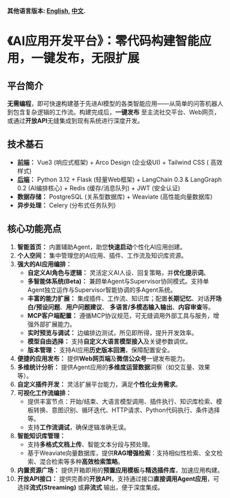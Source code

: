 **其他语言版本: [English](README.md), [中文](README_zh.md).**

# **《AI应用开发平台》：零代码构建智能应用，一键发布，无限扩展**

## **平台简介**

**无需编程**，即可快速构建基于先进AI模型的各类智能应用——从简单的问答机器人到包含复杂逻辑的工作流。构建完成后，**一键发布**
至主流社交平台、Web网页，或通过**开放API**无缝集成到现有系统进行深度开发。

## **技术基石**

* **[前端](https://github.com/caixr9527/bdjw-ai-web.git)：** Vue3 (响应式框架) + Arco Design (企业级UI) + Tailwind CSS (
  高效样式)
* **[后端](https://github.com/caixr9527/bdjw-ai-ops.git)：** Python 3.12 + Flask (轻量Web框架) + LangChain 0.3 &
  LangGraph 0.2 (AI编排核心) + Redis (缓存/消息队列) + JWT (安全认证)
* **数据存储：** PostgreSQL (关系型数据库) + Weaviate (高性能向量数据库)
* **异步处理：** Celery (分布式任务队列)

## **核心功能亮点**

1. **智能首页：** 内置辅助Agent，助您**快速启动**个性化AI应用创建。
2. **个人空间：** 集中管理您的AI应用、插件、工作流及知识库资源。
3. **强大的AI应用编排：**
    * **自定义AI角色与逻辑：** 灵活定义AI人设、回复策略，并**优化提示词**。
    * **多智能体系统(Beta)：** 兼顾单Agent与Supervisor协同模式。支持单Agent独立运作与Supervisor智能协调的多Agent系统。
    * **丰富的能力扩展：** 集成插件、工作流、知识库；配置**长期记忆**、对话**开场白/预设问题**、**用户问题建议**、
      **多语言/多模态输入输出**、**内容审查**等。
    * **MCP客户端配置：** 遵循MCP协议规范，可无缝调用外部工具与服务，增强外部扩展能力。
    * **实时预览与调试：** 边编排边测试，所见即所得，提升开发效率。
    * **模型自由选择：** 支持**自定义大语言模型接入**及关键参数调优。
    * **版本管理：** 支持AI应用**历史版本回溯**，保障配置安全。
4. **便捷的应用发布：** 提供**Web网页端**及**微信公众号**一键发布能力。
5. **多维统计分析：** 提供Agent应用的**多维度运营数据**洞察（如交互量、效果等）。
6. **自定义插件开发：** 灵活扩展平台能力，满足**个性化业务需求**。
7. **可视化工作流编排：**
    * 提供丰富节点：开始/结束、大语言模型调用、插件执行、知识库检索、模板转换、意图识别、循环迭代、HTTP请求、Python代码执行、条件选择等。
    * 支持**工作流调试**，确保逻辑准确无误。
8. **智能知识库管理：**
    * 支持**多格式文档上传**、智能文本分段与预处理。
    * 基于Weaviate向量数据库，提供**RAG增强检索**：支持相似性检索、全文检索、混合检索等多种**高效检索策略**。
9. **内置资源广场：** 提供开箱即用的**预置应用模板**与**精选插件库**，加速应用构建。
10. **开放API接口：** 提供完善的**开放API**，支持通过接口**直接调用Agent应用**，可选择**流式(Streaming)** 或**非流式**
    输出，便于深度集成。
